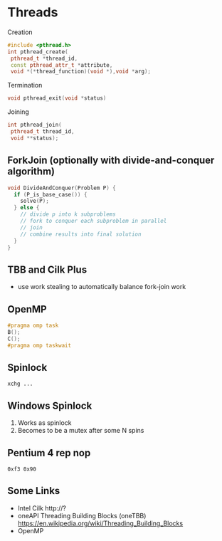 # Threads

Creation
```c++
#include <pthread.h>
int pthread_create(
 pthread_t *thread_id,   
 const pthread_attr_t *attribute,  
 void *(*thread_function)(void *),void *arg);
```
Termination
```c++
void pthread_exit(void *status)
```
Joining
```c++
int pthread_join(
 pthread_t thread_id,  
 void **status);
```

## ForkJoin (optionally with divide-and-conquer algorithm)

```c++
void DivideAndConquer(Problem P) {
  if (P_is_base_case()) {
    solve(P);
  } else {
    // divide p into k subproblems
    // fork to conquer each subproblem in parallel
    // join
    // combine results into final solution
  }
}
```
## TBB and Cilk Plus

* use work stealing to automatically balance fork-join work

## OpenMP

```c++
#pragma omp task
B();
C();
#pragma omp taskwait
```

## Spinlock

```
xchg ...
```

## Windows Spinlock

1) Works as spinlock
2) Becomes to be a mutex after some N spins

## Pentium 4 rep nop

```
0xf3 0x90
```

## Some Links

* Intel Cilk http://?
* oneAPI Threading Building Blocks (oneTBB) https://en.wikipedia.org/wiki/Threading_Building_Blocks
* OpenMP
